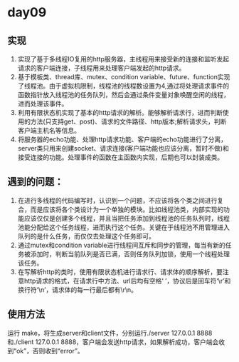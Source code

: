 # day09
## 实现
1. 实现了基于多线程IO复用的http服务器，主线程用来接受新的连接和监听发起请求的客户端连接，子线程用来处理客户端发起的http请求。
2. 基于模板类、thread库、mutex、condition variable、future、function实现了线程池。由于虚拟机限制，线程池的线程数设置为4,通过将处理请求事件的函数指针放入线程池的任务队列，然后会通过条件变量对象唤醒空闲的线程，进而处理该事件。
3. 利用有限状态机实现了基本的http请求的解析。能够解析请求行，进而判断使用的方法(只支持get、post)、请求的文件路径、http版本;解析请求头，判断客户端主机名等信息。
4. 将服务器的echo功能、处理http请求功能、客户端的echo功能进行了分离，server类只用来创建socket、请求连接(客户端功能也应该分离，暂时不做)和接受连接的功能。处理事件的函数在主函数内实现，后期也可以封装成类。

## 遇到的问题：
1. 在进行多线程的代码编写时，认识到一个问题，不应该将各个类之间进行复合，而是应该将各个类设计为一个单独的模块。比如线程池类，内部实现的功能应该仅仅是创建多个线程，并且当把任务添加到线程池的任务队列时，线程池能分配给这个任务线程，进而执行这个任务。关键在于线程池不用管理进入队列的是什么任务，而仅仅去处理这个任务即可。
2. 通过mutex和condition variable进行线程间互斥和同步的管理，每当有新的任务被添加时，判断当前队列是否已满，否则任务队列加锁，使用一个线程处理该任务。
3. 在写解析http的类时，使用有限状态机进行请求行、请求体的顺序解析，要注意http请求的格式，在请求行中方法、url后均有空格‘ ’，协议后是回车符‘\r’和换行符‘\n’，请求体的每一行最后都有\r\n。

## 使用方法
运行 make，将生成server和client文件，分别运行./server 127.0.0.1 8888和./client 127.0.0.1 8888，客户端会发送http请求，如果解析成功，客户端会收到“ok”，否则收到“error”。